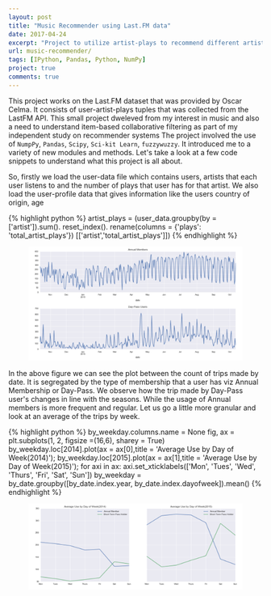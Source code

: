 ```yaml
---
layout: post
title: "Music Recommender using Last.FM data"
date: 2017-04-24
excerpt: "Project to utilize artist-plays to recommend different artists to a user"
url: music-recommender/
tags: [IPython, Pandas, Python, NumPy]
project: true
comments: true
---
```




This project works on the Last.FM dataset that was provided by Oscar Celma. It consists of user-artist-plays tuples that was collected from the LastFM API. This small project dweleved from my interest in music and also a need to understand item-based collaborative filtering as part of my independent study on recommender systems The project involved the use of `NumpPy`, `Pandas`, `Scipy`, `Sci-kit Learn`, `fuzzywuzzy`. It introduced me to a variety of new modules and methods. Let's take a look at a few code snippets to understand what this project is all about. 

So, firstly we load the user-data file which contains users, artists that each user listens to and the number of plays that user has for that artist. We also load the user-profile data that gives information like the users country of origin, age 

{% highlight python %}
artist_plays = (user_data.groupby(by = ['artist']).sum().
                reset_index().
                rename(columns = {'plays': 'total_artist_plays'})
                       [['artist','total_artist_plays']])
{% endhighlight %}

<figure>
	<a href="https://github.com/abhi32ag/Pronto-Cycle"><img src="/assets/img/pron1.png"></a>
	
</figure>

In the above figure we can see the plot between the count of trips made by date. It is segregated by the type of membership that a user has viz Annual Membership or Day-Pass. We observe how the trip made by Day-Pass user's changes in line with the seasons. While the usage of Annual members is more frequent and regular. Let us go a little more granular and look at an average of the trips by week. 

{% highlight python %}
by_weekday.columns.name = None
fig, ax = plt.subplots(1, 2, figsize =(16,6), sharey = True)
by_weekday.loc[2014].plot(ax = ax[0],title = 'Average Use by Day of Week(2014)');
by_weekday.loc[2015].plot(ax = ax[1],title = 'Average Use by Day of Week(2015)');
for axi in ax:
    axi.set_xticklabels(['Mon', 'Tues', 'Wed', 'Thurs', 'Fri', 'Sat', 'Sun'])
by_weekday = by_date.groupby([by_date.index.year,
                              by_date.index.dayofweek]).mean()
{% endhighlight %}
<figure>
	<a href="https://github.com/abhi32ag/Pronto-Cycle"><img src="/assets/img/pron2.png"></a>
	
</figure>